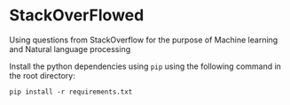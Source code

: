 # StackOverFlowed

Using questions from StackOverflow for the purpose of Machine learning and Natural language processing

Install the python dependencies using `pip` using the following command in the root directory:

```
pip install -r requirements.txt
```
